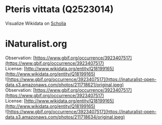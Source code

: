 
Pteris vittata (Q2523014)
=========================
  
Visualize Wikidata on [Scholia](https://scholia.toolforge.org/taxon/Q2523014)
# iNaturalist.org
  
Observation: [https://www.gbif.org/occurrence/3923407517](https://www.gbif.org/occurrence/3923407517)  
License: [http://www.wikidata.org/entity/Q18199165](http://www.wikidata.org/entity/Q18199165)  
![https://www.gbif.org/occurrence/3923407517](https://inaturalist-open-data.s3.amazonaws.com/photos/211718621/original.jpeg)  
Observation: [https://www.gbif.org/occurrence/3923407517](https://www.gbif.org/occurrence/3923407517)  
License: [http://www.wikidata.org/entity/Q18199165](http://www.wikidata.org/entity/Q18199165)  
![https://www.gbif.org/occurrence/3923407517](https://inaturalist-open-data.s3.amazonaws.com/photos/211718634/original.jpeg)